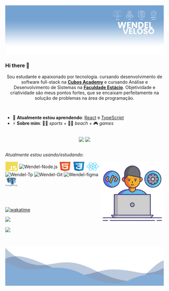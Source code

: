 ### ![](./img/background-github.png)

### Hi there 👋

<p align=center>Sou estudante e apaixonado por tecnologia. cursando desenvolvimento de software full-stack na <a href="https://cubos.academy/"><b>Cubos Academy</b></a> e cursando Análise e Desenvolvimento de Sistemas na <a href="https://estacio.br/"><b>Faculdade Estácio</b></a>. Objetividade e criatividade são meus pontos fortes, que se encaixam perfeitamente na solução de problemas na área de programação.</p>
<br>

- 🌱 **Atualmente estou aprendendo**: [React](https://react.dev/) e [TypeScript](https://www.typescriptlang.org/)
- ⚡ **Sobre mim**: 🚴💪 *sports* + 🌊🌴 *beach* + 🎮 *games*

##

<div align=center>
   <img height="130em" src="https://github-readme-stats.vercel.app/api?username=wendelveloso&count_private=true&show_icons=true&theme=react&hide=prs,contribs"/>
    <img height="130em" src="https://github-readme-stats.vercel.app/api/top-langs/?username=wendelveloso&layout=compact&langs_count=7&theme=react"/>
</div>

##

*Atualmente estou usando/estudando:*

</div>
<img src="./img/emoji.png" min-width="400px" max-width="200px" width="200px" align="right" alt="Computador Codigo">
<div style="display: inline_block">
  <img align="center" alt="Wendel-Js" height="30" width="40" src="https://raw.githubusercontent.com/devicons/devicon/master/icons/javascript/javascript-plain.svg">
  <img align="center" alt="Wendel-Node.js" height="30" width="40" src="https://cdn.jsdelivr.net/gh/devicons/devicon/icons/nodejs/nodejs-original.svg" />
  <img align="center" alt="Wendel-HTML" height="30" width="40" src="https://raw.githubusercontent.com/devicons/devicon/master/icons/html5/html5-original.svg">
  <img align="center" alt="Wendel-CSS" height="30" width="40" src="https://raw.githubusercontent.com/devicons/devicon/master/icons/css3/css3-original.svg">    
  <img align="center" alt="Wendel-Git" height="30" width="40" src="https://raw.githubusercontent.com/devicons/devicon/master/icons/react/react-original.svg">
  <img align="center" alt="Wendel-Tp" height="30" width="40" src="https://cdn.jsdelivr.net/gh/devicons/devicon/icons/typescript/typescript-original.svg">
  <img align="center" alt="Wendel-Git" height="30" width="40" src="https://cdn.jsdelivr.net/gh/devicons/devicon/icons/git/git-original.svg">
  <img align="center" alt="Wendel-figma" height="30" width="40" src="https://www.vectorlogo.zone/logos/figma/figma-icon.svg">
  <img align="center" alt="Wendel-postgresql" height="30" width="40" src="https://raw.githubusercontent.com/devicons/devicon/master/icons/postgresql/postgresql-plain-wordmark.svg">
</div>
<br><br><br>

[![wakatime](https://wakatime.com/badge/user/018c353c-2e8d-41d4-9de5-b7ac70f364a9.svg)](https://wakatime.com/@018c353c-2e8d-41d4-9de5-b7ac70f364a9)

<div><a href="https://www.linkedin.com/in/wendel-veloso-b2482228a/" target="_blank"> <img src="https://img.shields.io/badge/-LinkedIn-%230077B5?style=for-the-badge&logo=linkedin&logoColor=white" target="_blank"></a>

![](https://dcbadge.limes.pink/api/shield/203041991716634624?theme=discord-inverted)

<br>

![](./img/footer2.png)

</div>
